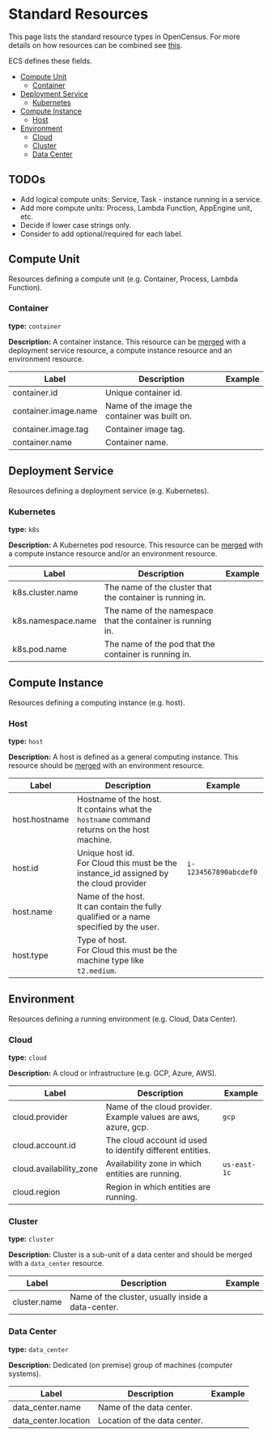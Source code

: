 # Standard Resources

This page lists the standard resource types in OpenCensus. For more details on how resources can 
be combined see [this](Resource.md).

ECS defines these fields.
 * [Compute Unit](#compute-unit)
   * [Container](#container)
 * [Deployment Service](#deployment-service)
   * [Kubernetes](#kubernetes)
 * [Compute Instance](#compute-instance)
   * [Host](#host)
 * [Environment](#event)
   * [Cloud](#cloud)
   * [Cluster](#cluster)
   * [Data Center](#data-center)

## TODOs
* Add logical compute units: Service, Task - instance running in a service.
* Add more compute units: Process, Lambda Function, AppEngine unit, etc.
* Decide if lower case strings only.
* Consider to add optional/required for each label.

## Compute Unit
Resources defining a compute unit (e.g. Container, Process, Lambda Function).

### Container
**type:** `container`

**Description:** A container instance. This resource can be [merged](Resource.md#Merging) with a
deployment service resource, a compute instance resource and an environment resource.

| Label  | Description  | Example  |
|---|---|---|
| container.id | Unique container id. |  |
| container.image.name | Name of the image the container was built on. |  |
| container.image.tag | Container image tag. |  |
| container.name | Container name. |  |

## Deployment Service
Resources defining a deployment service (e.g. Kubernetes).

### Kubernetes
**type:** `k8s`

**Description:** A Kubernetes pod resource. This resource can be [merged](Resource.md#Merging) with
a compute instance resource and/or an environment resource.

| Label  | Description  | Example  |
|---|---|---|
| k8s.cluster.name | The name of the cluster that the container is running in. |  |
| k8s.namespace.name | The name of the namespace that the container is running in. |  |
| k8s.pod.name | The name of the pod that the container is running in. |  |

## Compute Instance
Resources defining a computing instance (e.g. host).

### Host
**type:** `host`

**Description:** A host is defined as a general computing instance. This resource should be
[merged](Resource.md#Merging) with an environment resource.


| Label  | Description  | Example  |
|---|---|---|
| host.hostname | Hostname of the host.<br/> It contains what the `hostname` command returns on the host machine. |  |
| host.id | Unique host id.<br/> For Cloud this must be the instance_id assigned by the cloud provider | `i-1234567890abcdef0` |
| host.name | Name of the host.<br/> It can contain the fully qualified or a name specified by the user. |  |
| host.type | Type of host.<br/> For Cloud this must be the machine type like `t2.medium`.|  |

## Environment

Resources defining a running environment (e.g. Cloud, Data Center).

### Cloud
**type:** `cloud`

**Description:** A cloud or infrastructure (e.g. GCP, Azure, AWS).

| Label  | Description  | Example  |
|---|---|---|
| cloud.provider | Name of the cloud provider.<br/> Example values are aws, azure, gcp. | `gcp` |
| cloud.account.id | The cloud account id used to identify different entities. |  |
| cloud.availability_zone | Availability zone in which entities are running. | `us-east-1c` |
| cloud.region | Region in which entities are running. |  |

### Cluster
**type:** `cluster`

**Description:** Cluster is a sub-unit of a data center and should be merged with a `data_center`
resource.

| Label  | Description  | Example  |
|---|---|---|
| cluster.name | Name of the cluster, usually inside a data-center. |  |

### Data Center
**type:** `data_center`

**Description:** Dedicated (on premise) group of machines (computer systems).

| Label  | Description  | Example  |
|---|---|---|
| data_center.name | Name of the data center. |  |
| data_center.location | Location of the data center. |  |